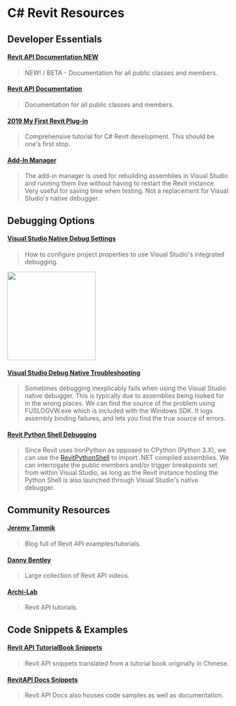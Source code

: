 # C# Revit Resources

## Developer Essentials

#### [Revit API Documentation NEW](https://apidocs.co/)
> NEW! / BETA - Documentation for all public classes and members.

#### [Revit API Documentation](http://www.revitapidocs.com/)
> Documentation for all public classes and members.

#### [2019 My First Revit Plug-in](https://knowledge.autodesk.com/support/revit-products/learn-explore/caas/simplecontent/content/my-first-revit-plug-overview.html)
> Comprehensive tutorial for C# Revit development. This should be one's first stop.

#### [Add-In Manager](https://knowledge.autodesk.com/support/revit-products/getting-started/caas/screencast/Main/Details/f62848c4-66fb-4ccd-8d74-0626e80c42d5.html)
> The add-in manager is used for rebuilding assemblies in Visual Studio and running them live without having to restart the Revit instance. Very useful for saving time when testing. Not a replacement for Visual Studio's native debugger.

## Debugging Options

#### [Visual Studio Native Debug Settings](/../../tree/master/IDE/VisualStudio/Assets/visualstudio_debugsettings.png)
> How to configure project properties to use Visual Studio's integrated debugging.

<a href="url"><img src="https://github.com/mitevpi/awesome-bim/blob/master/Revit/C%23/Assets/csharp_debug_rps.png" height="200"></a>

#### [Visual Studio Debug Native Troubleshooting](/../../tree/master/IDE/VisualStudio/Assets/visualstudio_debug_troubleshooting.png)
> Sometimes debugging inexplicably fails when using the Visual Studio native debugger. This is typically due to assemblies being looked for in the wrong places. We can find the source of the problem using FUSLOGVW.exe which is included with the Windows SDK. It logs assembly binding failures, and lets you find the true source of errors.

#### [Revit Python Shell Debugging](https://github.com/mitevpi/awesome-bim/tree/master/Revit/C%23/Assets/csharp_debug_rps.png)
> Since Revit uses IronPython as opposed to CPython (Python 3.X), we can use the [RevitPythonShell](https://github.com/architecture-building-systems/revitpythonshell) to import .NET compiled assemblies. We can interrogate the public members and/or trigger breakpoints set from within Visual Studio, as long as the Revit instance hosting the Python Shell is also launched through Visual Studio's native debugger.


## Community Resources

#### [Jeremy Tammik](http://thebuildingcoder.typepad.com/blog/2018/06/revit-2019-sdk-and-my-first-plugin-update.html#2)
> Blog full of Revit API examples/tutorials.

#### [Danny Bentley](https://www.youtube.com/channel/UC1Dx-jGyRbvvHzZ8ZyGWF5w/videos?disable_polymer=1)
> Large collection of Revit API videos.

#### [Archi-Lab](http://archi-lab.net/create-your-own-tab-and-buttons-in-revit/)
> Revit API tutorials.



## Code Snippets & Examples

#### [Revit API TutorialBook Snippets](https://github.com/mitevpi/revit-api-snippets)
> Revit API snippets translated from a tutorial book originally in Chinese.

#### [RevitAPI Docs Snippets](http://www.revitapidocs.com/code/)
> Revit API Docs also houses code samples as well as documentation.
